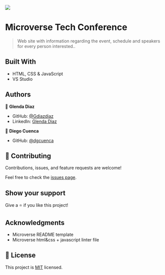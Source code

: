![](https://img.shields.io/badge/Microverse-blueviolet)

# Microverse Tech Conference

> Web site with information regarding the event, schedule and speakers for every person interested..


## Built With

- HTML, CSS & JavaScript
- VS Studio


## Authors

👤 **Glenda Diaz**

- GitHub: [@Gdiazdiaz](https://github.com/Gdiazdiaz)
- LinkedIn: [Glenda Diaz](www.linkedin.com/in/glendadiazz)

👤 **Diego Cuenca**

- GitHub: [@dgcuenca](https://github.com/dgcuenca)

## 🤝 Contributing

Contributions, issues, and feature requests are welcome!

Feel free to check the [issues page](https://github.com/Gdiazdiaz/Library/issues).

## Show your support

Give a ⭐️ if you like this project!

## Acknowledgments

- Microverse README template
- Microverse html&css + javascript linter file

## 📝 License

This project is [MIT](./LICENSE) licensed.
